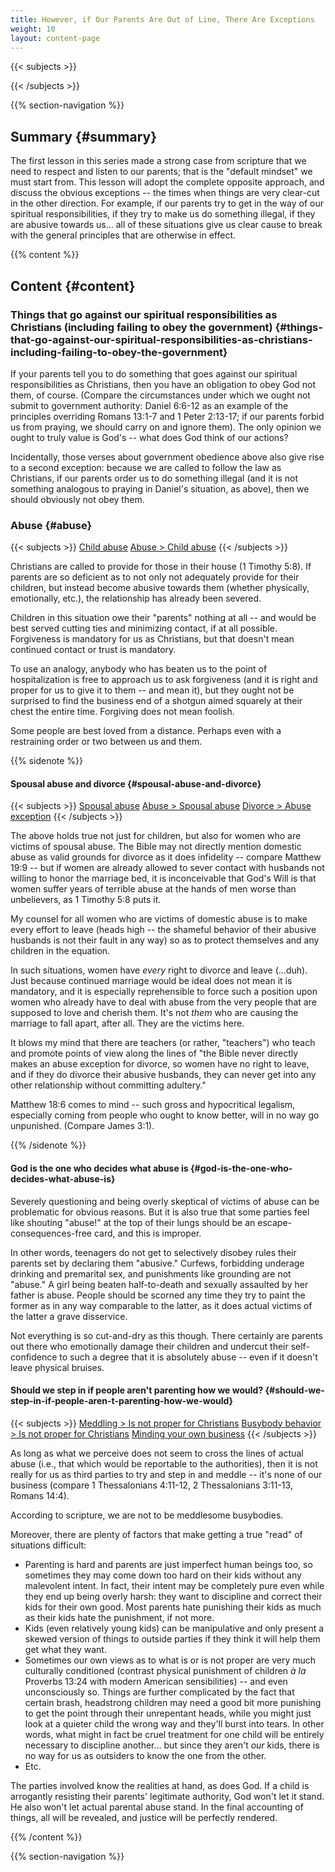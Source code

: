 ```yaml
---
title: However, if Our Parents Are Out of Line, There Are Exceptions
weight: 10
layout: content-page
---
```


{{< subjects >}}

{{< /subjects >}}

{{% section-navigation %}}

<!-- ## Video {#video}

{{% video
src=""

playlist=""

video=""

audio=""

slides="https://www.steventammen.com/slides/"
%}} -->

## Summary {#summary}

The first lesson in this series made a strong case from scripture that we need to respect and listen to our parents; that is the "default mindset" we must start from. This lesson will adopt the complete opposite approach, and discuss the obvious exceptions -- the times when things are very clear-cut in the other direction. For example, if our parents try to get in the way of our spiritual responsibilities, if they try to make us do something illegal, if they are abusive towards us... all of these situations give us clear cause to break with the general principles that are otherwise in effect.

<!-- ## Timestamps {#timestamps} -->



{{% content %}}

## Content {#content}

<!-- --- -->

### Things that go against our spiritual responsibilities as Christians (including failing to obey the government) {#things-that-go-against-our-spiritual-responsibilities-as-christians-including-failing-to-obey-the-government}

If your parents tell you to do something that goes against our spiritual responsibilities as Christians, then you have an obligation to obey God not them, of course. (Compare the circumstances under which we ought not submit to government authority: Daniel 6:6-12 as an example of the principles overriding Romans 13:1-7 and 1 Peter 2:13-17; if our parents forbid us from praying, we should carry on and ignore them). The only opinion we ought to truly value is God's -- what does God think of our actions?

Incidentally, those verses about government obedience above also give rise to a second exception: because we are called to follow the law as Christians, if our parents order us to do something illegal (and it is not something analogous to praying in Daniel's situation, as above), then we should obviously not obey them.

<!-- --- -->

### Abuse {#abuse}

{{< subjects >}}
<a href="/subject-index/#child-abuse">Child abuse</a>
<a href="/subject-index/#abuse-child-abuse">Abuse > Child abuse</a>
{{< /subjects >}}

Christians are called to provide for those in their house (1 Timothy 5:8). If parents are so deficient as to not only not adequately provide for their children, but instead become abusive towards them (whether physically, emotionally, etc.), the relationship has already been severed.

Children in this situation owe their "parents" nothing at all -- and would be best served cutting ties and minimizing contact, if at all possible. Forgiveness is mandatory for us as Christians, but that doesn't mean continued contact or trust is mandatory.

To use an analogy, anybody who has beaten us to the point of hospitalization is free to approach us to ask forgiveness (and it is right and proper for us to give it to them -- and mean it), but they ought not be surprised to find the business end of a shotgun aimed squarely at their chest the entire time. Forgiving does not mean foolish.

Some people are best loved from a distance. Perhaps even with a restraining order or two between us and them.

<!-- --- -->

{{% sidenote %}}

#### Spousal abuse and divorce {#spousal-abuse-and-divorce}

{{< subjects >}}
<a href="/subject-index/#spousal-abuse">Spousal abuse</a>
<a href="/subject-index/#abuse-spousal-abuse">Abuse > Spousal abuse</a>
<a href="/subject-index/#divorce-abuse-exception">Divorce > Abuse exception</a>
{{< /subjects >}}

The above holds true not just for children, but also for women who are victims of spousal abuse. The Bible may not directly mention domestic abuse as valid grounds for divorce as it does infidelity -- compare Matthew 19:9 -- but if women are already allowed to sever contact with husbands not willing to honor the marriage bed, it is inconceivable that God's Will is that women suffer years of terrible abuse at the hands of men worse than unbelievers, as 1 Timothy 5:8 puts it.

My counsel for all women who are victims of domestic abuse is to make every effort to leave (heads high -- the shameful behavior of their abusive husbands is not their fault in any way) so as to protect themselves and any children in the equation.

<!-- --- -->

In such situations, women have *every* right to divorce and leave (...duh). Just because continued marriage would be ideal does not mean it is mandatory, and it is especially reprehensible to force such a position upon women who already have to deal with abuse from the very people that are supposed to love and cherish them. It's not *them* who are causing the marriage to fall apart, after all. They are the victims here.

It blows my mind that there are teachers (or rather, "teachers") who teach and promote points of view along the lines of "the Bible never directly makes an abuse exception for divorce, so women have no right to leave, and if they do divorce their abusive husbands, they can never get into any other relationship without committing adultery."

Matthew 18:6 comes to mind -- such gross and hypocritical legalism, especially coming from people who ought to know better, will in no way go unpunished. (Compare James 3:1).

{{% /sidenote %}}

<!-- --- -->

#### God is the one who decides what abuse is {#god-is-the-one-who-decides-what-abuse-is}

Severely questioning and being overly skeptical of victims of abuse can be problematic for obvious reasons. But it is also true that some parties feel like shouting "abuse!" at the top of their lungs should be an escape-consequences-free card, and this is improper.

In other words, teenagers do not get to selectively disobey rules their parents set by declaring them "abusive." Curfews, forbidding underage drinking and premarital sex, and punishments like grounding are not "abuse." A girl being beaten half-to-death and sexually assaulted by her father is abuse. People should be scorned any time they try to paint the former as in any way comparable to the latter, as it does actual victims of the latter a grave disservice.

Not everything is so cut-and-dry as this though. There certainly are parents out there who emotionally damage their children and undercut their self-confidence to such a degree that it is absolutely abuse -- even if it doesn't leave physical bruises.

<!-- --- -->

#### Should we step in if people aren't parenting how we would? {#should-we-step-in-if-people-aren-t-parenting-how-we-would}

{{< subjects >}}
<a href="/subject-index/#meddling-is-not-proper-for-christians">Meddling > Is not proper for Christians</a>
<a href="/subject-index/#busybody-behavior-is-not-proper-for-christians">Busybody behavior > Is not proper for Christians</a>
<a href="/subject-index/#minding-your-own-business">Minding your own business</a>
{{< /subjects >}}

As long as what we perceive does not seem to cross the lines of actual abuse (i.e., that which would be reportable to the authorities), then it is not really for us as third parties to try and step in and meddle -- it's none of our business (compare 1 Thessalonians 4:11-12, 2 Thessalonians 3:11-13, Romans 14:4).

According to scripture, we are not to be meddlesome busybodies.

<!-- --- -->

Moreover, there are plenty of factors that make getting a true "read" of situations difficult:

- Parenting is hard and parents are just imperfect human beings too, so sometimes they may come down too hard on their kids without any malevolent intent. In fact, their intent may be completely pure even while they end up being overly harsh: they want to discipline and correct their kids for their own good. Most parents hate punishing their kids as much as their kids hate the punishment, if not more.
- Kids (even relatively young kids) can be manipulative and only present a skewed version of things to outside parties if they think it will help them get what they want.
- Sometimes our own views as to what is or is not proper are very much culturally conditioned (contrast physical punishment of children *à la* Proverbs 13:24 with modern American sensibilities) -- and even unconsciously so. Things are further complicated by the fact that certain brash, headstrong children may need a good bit more punishing to get the point through their unrepentant heads, while you might just look at a quieter child the wrong way and they'll burst into tears. In other words, what might in fact be cruel treatment for one child will be entirely necessary to discipline another... but since they aren't *our* kids, there is no way for us as outsiders to know the one from the other.
- Etc.

The parties involved know the realities at hand, as does God. If a child is arrogantly resisting their parents' legitimate authority, God won't let it stand. He also won't let actual parental abuse stand. In the final accounting of things, all will be revealed, and justice will be perfectly rendered.

{{% /content %}}

<!-- {{% transcript %}}

## Video/audio transcript {#video-audio-transcript}



{{% /transcript %}} -->

{{% section-navigation %}}